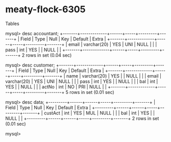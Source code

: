 # meaty-flock-6305


Tables 

mysql> desc accountant;
+-------+-------------+------+-----+---------+-------+
| Field | Type        | Null | Key | Default | Extra |
+-------+-------------+------+-----+---------+-------+
| email | varchar(20) | YES  | UNI | NULL    |       |
| pass  | int         | YES  |     | NULL    |       |
+-------+-------------+------+-----+---------+-------+
2 rows in set (0.04 sec)

mysql> desc customer;
+-------+-------------+------+-----+---------+-------+
| Field | Type        | Null | Key | Default | Extra |
+-------+-------------+------+-----+---------+-------+
| name  | varchar(20) | YES  |     | NULL    |       |
| email | varchar(20) | YES  | UNI | NULL    |       |
| pass  | int         | YES  |     | NULL    |       |
| bal   | int         | YES  |     | NULL    |       |
| actNo | int         | NO   | PRI | NULL    |       |
+-------+-------------+------+-----+---------+-------+
5 rows in set (0.01 sec)

mysql> desc data;
+---------+------+------+-----+---------+-------+
| Field   | Type | Null | Key | Default | Extra |
+---------+------+------+-----+---------+-------+
| custAct | int  | YES  | MUL | NULL    |       |
| bal     | int  | YES  |     | NULL    |       |
+---------+------+------+-----+---------+-------+
2 rows in set (0.01 sec)

mysql>
